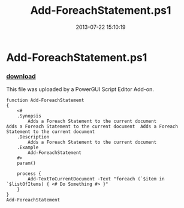 ﻿---
pid:            4320
parent:         0
children:       
poster:         Anonymous
title:          Add-ForeachStatement.ps1
date:           2013-07-22 15:10:19
description:    This file was uploaded by a PowerGUI Script Editor Add-on.
format:         posh
---

# Add-ForeachStatement.ps1

### [download](4320.ps1)  

This file was uploaded by a PowerGUI Script Editor Add-on.

```posh
function Add-ForeachStatement
{
    <#
    .Synopsis
        Adds a Foreach Statement to the current document		   Adds a Foreach Statement to the current document  Adds a Foreach Statement to the current document
    .Description
        Adds a Foreach Statement to the current document
    .Example
        Add-ForeachStatement    
    #>
    param()
	
	process {
		Add-TextToCurrentDocument -Text "foreach (`$item in `$listOfItems) { <# Do Something #> }"	
	}	
}
Add-ForeachStatement
```
